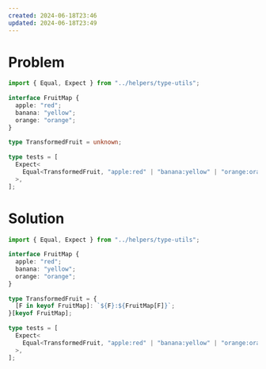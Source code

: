 ```yaml
---
created: 2024-06-18T23:46
updated: 2024-06-18T23:49
---
```

# Problem

```ts file:35-object-to-union-of-template-literals.problem.ts
import { Equal, Expect } from "../helpers/type-utils";  
  
interface FruitMap {  
  apple: "red";  
  banana: "yellow";  
  orange: "orange";  
}  
  
type TransformedFruit = unknown;  
  
type tests = [  
  Expect<  
    Equal<TransformedFruit, "apple:red" | "banana:yellow" | "orange:orange">  
  >,  
];
```

# Solution

```ts file:35-object-to-union-of-template-literals.solution.ts fold
import { Equal, Expect } from "../helpers/type-utils";  
  
interface FruitMap {  
  apple: "red";  
  banana: "yellow";  
  orange: "orange";  
}  
  
type TransformedFruit = {  
  [F in keyof FruitMap]: `${F}:${FruitMap[F]}`;  
}[keyof FruitMap];  
  
type tests = [  
  Expect<  
    Equal<TransformedFruit, "apple:red" | "banana:yellow" | "orange:orange">  
  >,  
];
```
